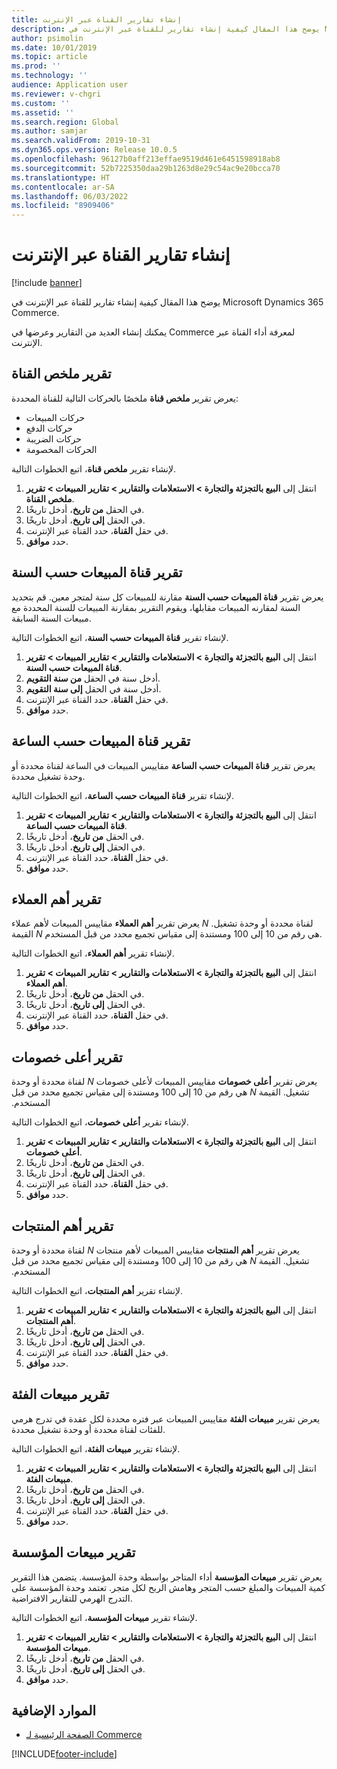 ```yaml
---
title: إنشاء تقارير القناة عبر الإنترنت
description: يوضح هذا المقال كيفية إنشاء تقارير للقناة عبر الإنترنت في Microsoft Dynamics 365 Commerce.
author: psimolin
ms.date: 10/01/2019
ms.topic: article
ms.prod: ''
ms.technology: ''
audience: Application user
ms.reviewer: v-chgri
ms.custom: ''
ms.assetid: ''
ms.search.region: Global
ms.author: samjar
ms.search.validFrom: 2019-10-31
ms.dyn365.ops.version: Release 10.0.5
ms.openlocfilehash: 96127b0aff213effae9519d461e6451598918ab8
ms.sourcegitcommit: 52b7225350daa29b1263d8e29c54ac9e20bcca70
ms.translationtype: HT
ms.contentlocale: ar-SA
ms.lasthandoff: 06/03/2022
ms.locfileid: "8909406"
---
```

# <a name="generate-online-channel-reports"></a>إنشاء تقارير القناة عبر الإنترنت

[!include [banner](includes/banner.md)]

يوضح هذا المقال كيفية إنشاء تقارير للقناة عبر الإنترنت في Microsoft Dynamics 365 Commerce.

يمكنك إنشاء العديد من التقارير وعرضها في Commerce لمعرفة أداء القناة عبر الإنترنت.

## <a name="channel-summary-report"></a>تقرير ملخص القناة

يعرض تقرير **‏‫ملخص قناة‬** ملخصًا بالحركات التالية للقناة المحددة:

- حركات المبيعات
- حركات الدفع
- حركات الضريبة
- الحركات المخصومة

لإنشاء تقرير **ملخص قناة**، اتبع الخطوات التالية.

1. انتقل إلى **البيع بالتجزئة والتجارة \> ‏‫الاستعلامات والتقارير‬ \> ‏‫تقارير المبيعات‬ \> ‏‫تقرير ملخص القناة‬**.
1. في الحقل **من تاريخ**، أدخل تاريخًا.
1. في الحقل **إلى تاريخ**، أدخل تاريخًا.
1. في حقل **القناة**، حدد القناة عبر الإنترنت.
1. حدد **موافق**.
 
## <a name="channel-sales-by-year-report"></a>تقرير قناة المبيعات حسب السنة 

يعرض تقرير **قناة المبيعات حسب السنة‬** مقارنة للمبيعات كل سنة لمتجر معين. قم بتحديد السنة لمقارنه المبيعات مقابلها، ويقوم التقرير بمقارنة المبيعات للسنة المحددة مع مبيعات السنة السابقة.

لإنشاء تقرير **قناة المبيعات حسب السنة‬**، اتبع الخطوات التالية.

1. انتقل إلى **البيع بالتجزئة والتجارة \> ‏‫الاستعلامات والتقارير‬ \> ‏‫تقارير المبيعات‬ \> تقرير قناة المبيعات حسب السنة‬‬**.
1. أدخل سنة في الحقل **‏‫من سنة التقويم‬**.
1. أدخل سنة في الحقل **إلى سنة التقويم‬**.
1. في حقل **القناة**، حدد القناة عبر الإنترنت.
1. حدد **موافق**.

## <a name="channel-sales-by-hour-report"></a>تقرير قناة المبيعات حسب الساعة

يعرض تقرير **قناة المبيعات حسب الساعة‬** مقاييس المبيعات في الساعة لقناة محددة أو وحدة تشغيل محددة.

لإنشاء تقرير **قناة المبيعات حسب الساعة‬**، اتبع الخطوات التالية.

1. انتقل إلى **البيع بالتجزئة والتجارة \> ‏‫الاستعلامات والتقارير‬ \> ‏‫تقارير المبيعات‬ \> تقرير قناة المبيعات حسب الساعة‬**.
1. في الحقل **من تاريخ**، أدخل تاريخًا.
1. في الحقل **إلى تاريخ**، أدخل تاريخًا.
1. في حقل **القناة**، حدد القناة عبر الإنترنت.
1. حدد **موافق**.

## <a name="top-customers-report"></a>تقرير أهم العملاء

يعرض تقرير **‏‫أهم العملاء‬** مقاييس المبيعات لأهم عملاء *N* لقناة محددة أو وحدة تشغيل. القيمة *N* هي رقم من 10 إلى 100 ومستندة إلى مقياس تجميع محدد من قبل المستخدم.

لإنشاء تقرير **أهم العملاء**، اتبع الخطوات التالية.

1. انتقل إلى **البيع بالتجزئة والتجارة \> ‏‫الاستعلامات والتقارير‬ \> ‏‫تقارير المبيعات‬ \> ‏‫‏‫تقرير أهم العملاء‬‬**.
1. في الحقل **من تاريخ**، أدخل تاريخًا.
1. في الحقل **إلى تاريخ**، أدخل تاريخًا.
1. في حقل **القناة**، حدد القناة عبر الإنترنت.
1. حدد **موافق**.

## <a name="top-discounts-report"></a>تقرير أعلى خصومات

يعرض تقرير **‏‫‏‫أعلى خصومات‬** مقاييس المبيعات لأعلى خصومات *N* لقناة محددة أو وحدة تشغيل. القيمة *N* هي رقم من 10 إلى 100 ومستندة إلى مقياس تجميع محدد من قبل المستخدم.

لإنشاء تقرير **أعلى خصومات**، اتبع الخطوات التالية.

1. انتقل إلى **البيع بالتجزئة والتجارة \> ‏‫الاستعلامات والتقارير‬ \> ‏‫تقارير المبيعات‬ \> ‏‫‏‫تقرير أعلى خصومات‬‬**.
1. في الحقل **من تاريخ**، أدخل تاريخًا.
1. في الحقل **إلى تاريخ**، أدخل تاريخًا.
1. في حقل **القناة**، حدد القناة عبر الإنترنت.
1. حدد **موافق**.

## <a name="top-products-report"></a>تقرير أهم المنتجات

يعرض تقرير **‏‫‏‫‏‫أهم المنتجات‬** مقاييس المبيعات لأهم منتجات *N* لقناة محددة أو وحدة تشغيل. القيمة *N* هي رقم من 10 إلى 100 ومستندة إلى مقياس تجميع محدد من قبل المستخدم.

لإنشاء تقرير **أهم المنتجات**، اتبع الخطوات التالية.

1. انتقل إلى **البيع بالتجزئة والتجارة \> ‏‫الاستعلامات والتقارير‬ \> ‏‫تقارير المبيعات‬ \> ‏‫‏‫تقرير أهم المنتجات‬‬**.
1. في الحقل **من تاريخ**، أدخل تاريخًا.
1. في الحقل **إلى تاريخ**، أدخل تاريخًا.
1. في حقل **القناة**، حدد القناة عبر الإنترنت.
1. حدد **موافق**.

## <a name="category-sales-report"></a>تقرير مبيعات الفئة

يعرض تقرير **مبيعات الفئة** مقاييس المبيعات عبر فتره محددة لكل عقدة في تدرج هرمي للفئات لقناة محددة أو وحدة تشغيل محددة.

لإنشاء تقرير **مبيعات الفئة**، اتبع الخطوات التالية.

1. انتقل إلى **البيع بالتجزئة والتجارة \> الاستعلامات والتقارير \> تقارير المبيعات \> تقرير مبيعات الفئة**.
1. في الحقل **من تاريخ**، أدخل تاريخًا.
1. في الحقل **إلى تاريخ**، أدخل تاريخًا.
1. في حقل **القناة**، حدد القناة عبر الإنترنت.
1. حدد **موافق**.

## <a name="organization-sales-report"></a>تقرير مبيعات المؤسسة

يعرض تقرير **مبيعات المؤسسة‬** أداء المتاجر بواسطة وحدة المؤسسة. يتضمن هذا التقرير كمية المبيعات والمبلغ حسب المتجر وهامش الربح لكل متجر. تعتمد وحدة المؤسسة على التدرج الهرمي للتقارير الافتراضية.

لإنشاء تقرير **مبيعات المؤسسة**، اتبع الخطوات التالية.

1. انتقل إلى **البيع بالتجزئة والتجارة \> ‏‫الاستعلامات والتقارير‬ \> تقارير المبيعات \> ‏‫تقرير مبيعات المؤسسة‬**.
1. في الحقل **من تاريخ**، أدخل تاريخًا.
1. في الحقل **إلى تاريخ**، أدخل تاريخًا.
1. حدد **موافق**.

## <a name="additional-resources"></a>الموارد الإضافية

- [الصفحة الرئيسية لـ Commerce](./index.md)


[!INCLUDE[footer-include](../includes/footer-banner.md)]